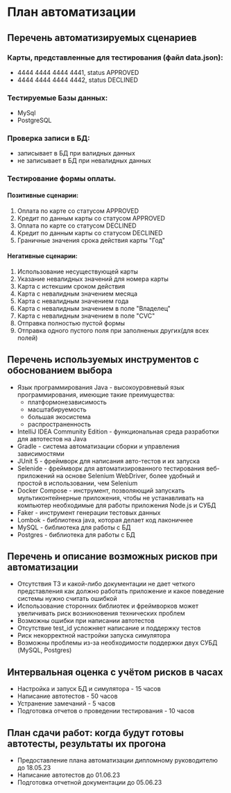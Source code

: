 # План автоматизации

## Перечень автоматизируемых сценариев 

### Карты, представленные для тестирования (файл data.json):
* 4444 4444 4444 4441, status APPROVED
* 4444 4444 4444 4442, status DECLINED

### Тестируемые Базы данных:
* MySql
* PostgreSQL 

### Проверка записи в БД:
* записывает в БД при валидных данных
* не записывает в БД при невалидных данных

### Тестирование формы оплаты.
#### Позитивные сценарии:
1. Оплата по карте со статусом APPROVED  
1. Кредит по данным карты со статусом APPROVED   
1. Оплата по карте со статусом DECLINED
1. Кредит по данным карты со статусом DECLINED
1. Граничные значения срока действия карты "Год"

#### Негативные сценарии:
1. Использование несуществующей карты
1. Указание невалидных значений для номера карты
1. Карта с истекшим сроком действия 
1. Карта с невалидным значением месяца
1. Карта с невалидным значением года
1. Карта с невалидным значением в поле "Владелец"
1. Карта с невалидным значением в поле "CVC"
1. Отправка полностью пустой формы
1. Отправка одного пустого поля при заполненых других(для всех полей)

## Перечень используемых инструментов с обоснованием выбора
* Язык программирования Java - высокоуровневый язык программирования, имеющие такие преимущества:
    * платформонезависимость
    * масштабируемость
    * большая экосистема
    * распространенность
* IntelliJ IDEA Community Edition - функциональная среда разработки для автотестов на Java
* Gradle - система автоматизации сборки и управления зависимостями
* JUnit 5 - фреймворк для написания авто-тестов и их запуска 
* Selenide - фреймворк для автоматизированного тестирования веб-приложений на основе Selenium WebDriver, более удобный и простой в использовании, чем Selenium
* Docker Compose - инструмент, позволяющий запускать мультиконтейнерные приложения, чтобы не устанавливать на компьютер необходимые для работы приложения Node.js и СУБД 
* Faker - инструмент генерации тестовых данных
* Lombok - библиотека java, которая делает код лаконичнее
* MySQL - библиотека для работы с БД
* Postgres - библиотека для работы с БД

## Перечень и описание возможных рисков при автоматизации
* Отсутствия ТЗ и какой-либо документации не дает четкого представления как должно работать приложение и какое поведение системы нужно считать ошибкой
* Использование сторонних библиотек и фреймворков может увеличивать риск возникновения технических проблем
* Возможны ошибки при написании автотестов
* Отсутствие test_id усложняет написание и поддержку тестов
* Риск некорректной настройки запуска симулятора
* Возможны проблемы из-за необходимости поддержки двух СУБД (MySQL, Postgres)

## Интервальная оценка с учётом рисков в часах
* Настройка и запуск БД и симулятора - 15 часов
* Написание автотестов - 50 часов
* Устранение замечаний - 5 часов 
* Подготовка отчетов о проведении тестирования - 10 часов

## План сдачи работ: когда будут готовы автотесты, результаты их прогона
* Предоставление плана автоматизации дипломному руководителю до 18.05.23
* Написание автотестов до 01.06.23
* Подготовка отчетной документации до 05.06.23
